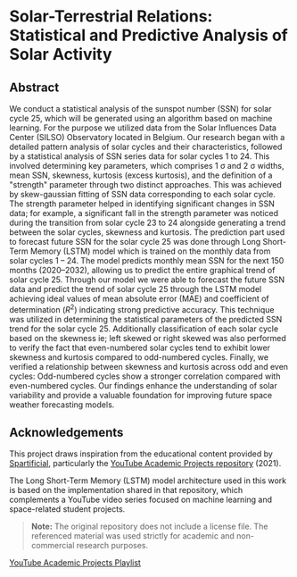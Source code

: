 # Solar-Terrestrial Relations: Statistical and Predictive Analysis of Solar Activity
## Abstract
We conduct a statistical analysis of the sunspot number (SSN) for solar cycle 25, which will be generated using an algorithm based on machine learning. For the purpose we utilized data from the Solar Influences Data Center (SILSO) Observatory located in Belgium. Our research began with a detailed pattern analysis of solar cycles and their characteristics, followed by a statistical analysis of SSN series data for solar cycles 1 to 24. This involved determining key parameters, which comprises 1 σ and 2 σ widths, mean SSN, skewness, kurtosis (excess kurtosis), and the definition of a "strength" parameter through two distinct approaches. This was achieved by skew-gaussian fitting of SSN data corresponding to each solar cycle. The strength parameter helped in identifying significant changes in SSN data; for example, a significant fall in the strength parameter was noticed during the transition from solar cycle 23 to 24 alongside generating a trend between the solar cycles, skewness and kurtosis. The prediction part used to forecast future SSN for the solar cycle 25 was done through Long Short-Term Memory (LSTM) model which is trained on the monthly data from solar cycles 1 – 24. The model predicts monthly mean SSN for the next 150 months (2020–2032), allowing us to predict the entire graphical trend of solar cycle 25. Through our model we were able to forecast the future SSN data and predict the trend of solar cycle 25 through the LSTM model achieving ideal values of mean absolute error (MAE) and coefficient of determination ($R^2$) indicating strong predictive accuracy. This technique was utilized in determining the statistical parameters of the predicted SSN trend for the solar cycle 25. Additionally classification of each solar cycle based on the skewness ie; left skewed or right skewed was also performed to verify the fact that even-numbered solar cycles tend to exhibit lower skewness and kurtosis compared to odd-numbered cycles. Finally, we verified a relationship between skewness and kurtosis across odd and even cycles: Odd-numbered cycles show a stronger correlation compared with even-numbered cycles. Our findings enhance the understanding of solar variability and provide a valuable foundation for improving future space weather forecasting models.

## Acknowledgements

This project draws inspiration from the educational content provided by [Spartificial](https://github.com/Spartificial), particularly the [YouTube Academic Projects repository](https://github.com/Spartificial/yt-acad-projs) (2021).

The Long Short-Term Memory (LSTM) model architecture used in this work is based on the implementation shared in that repository, which complements a YouTube video series focused on machine learning and space-related student projects.

> **Note:** The original repository does not include a license file. The referenced material was used strictly for academic and non-commercial research purposes.

[YouTube Academic Projects Playlist](https://www.youtube.com/playlist?list=PLRj2DdfTEVZgcNnaLAxkJQ6WjDL7qzp1N)
